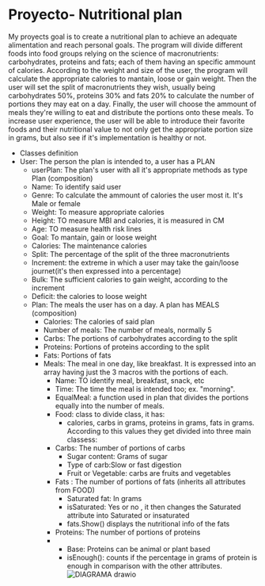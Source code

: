 # Proyecto- Nutritional plan
My proyects goal is to create a nutritional plan to achieve an adequate alimentation and reach personal goals. The program will divide different foods into food groups relying on the science of macronutrients: carbohydrates, proteins and fats; each of them having an specific ammount of calories. According to the weight and size of the user, the program will calculate the appropriate calories to mantain, loose or gain weight. Then the user will set the split of macronutrients they wish, usually being carbohydrates 50%, proteins 30% and fats 20% to calculate the number of portions they may eat on a day.
Finally, the user will choose the ammount of meals they're willing to eat and distribute the portions onto these meals. To increase user experience, the user will be able to introduce their favorite foods and their nutritional value to not only get the appropriate portion size in grams, but also see if it's implementation is healthy or not.

- Classes definition
- User: The person the plan is intended to, a user has a PLAN
  - userPlan: The plan's user with all it's appropriate methods as type Plan (composition)
  - Name: To identify said user
  - Genre: To calculate the ammount of calories the user most it. It's Male or female
  - Weight: To measure appropriate calories
  - Height: TO measure MBI and calories, it is measured in CM
  - Age: TO measure health risk lines
  - Goal: To mantain, gain or loose weight
  - Calories: The maintenance calories
  - Split: The percentage of the split of the three macronutrients
  - Increment: the extreme in which a user may take the gain/loose journet(it's then expressed into a percentage)
  - Bulk: The sufficient calories to gain weight, according to the increment
  - Deficit: the calories to loose weight
  - Plan: The meals the user has on a day. A plan has MEALS (composition)
    - Calories: The calories of said plan
    - Number of meals: The number of meals, normally 5
    - Carbs: The portions of carbohydrates according to the split
    - Proteins: Portions of proteins according to the split
    - Fats: Portions of fats
    - Meals: The meal in one day, like breakfast. It is expressed into an array having just the 3 macros with the portions of each.
      - Name: TO identify meal, breakfast, snack, etc
      - Time: The time the meal is intended too; ex. "morning".
      - EqualMeal: a function used in plan that divides the portions equally into the number of meals.
      - Food: class to divide class, it has:
        - calories, carbs in grams, proteins in grams, fats in grams. According to this values they get divided into three main classess:
      - Carbs: The number of portions of carbs
        - Sugar content: Grams of sugar
        - Type of carb:Slow or fast digestion
        - Fruit or Vegetable: carbs are fruits and vegetables
      - Fats : The number of portions of fats (inherits all attributes from FOOD)
        - Saturated fat: In grams
        - isSaturated: Yes or no    , it then changes the Saturated attribute into Saturated or insaturated
        - fats.Show() displays the nutritional info of the fats
      - Proteins: The number of portions of proteins
      -   - Base: Proteins can be animal or plant based
          - isEnough(): counts if the percentage in grams of protein is enough in comparison with the other attributes.
![DIAGRAMA drawio](https://github.com/user-attachments/assets/6e39771d-d780-46b0-a04a-b90a1f07f3f5)



